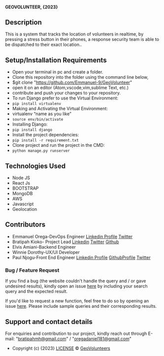 #### GEOVOLUNTEER, {2023}
## Description
This is a system that tracks the location of volunteers in realtime, by pressing a stress button in their phones, a response security team is able to be dispatched to their exact location..
## Setup/Installation Requirements
* Open your terminal in pc and create a folder.
* Clone this repository into the folder using the command line below,
* $git clone "https://github.com/Emmanuel-9/GeoVolunteer"
* open it on an editor (Atom,vscode,vim,sublime Text, etc.)
* contribute and push your changes to your repository.
* To run Django prefer to use the Virtual Environment:
* `pip install virtualenv`
* Making and Activating the Virtual Environment:
* virtualenv “name as you like”
* `source env/bin/activate`
* Installing Django:
* `pip install django`
* Install the project dependencies:
* `pip install -r requirement.txt`
* Clone project and run the project in the CMD:
* `python manage.py runserver` 
## Technologies Used
* Node JS
* React Js
* BOOTSTRAP          
* MongoDB
* AWS
* Javascript
* Geolocation
## Contributors
* Emmanuel Orega-DevOps Engineer
[Linkedin Profile](https://www.linkedin.com/in/emmanuel-orega-5400b2196/)
[Twitter](https://twitter.com/Emmanuel_Orega)
* Bratipah Kioko- Project Lead
[Linkedin](https://www.linkedin.com/in/bratipah-kioko/)
[Twitter](https://twitter.com/Alienate_B)
[Github](https://github.com/Bratipah)
* Elvis Amiani-Backend Engineer
* Winnie Dorothy-UX/UI Developer
* Paul Njogu-Front End Engineer
[Linkedin Profile](https://www.linkedin.com/in/paul-njogu-02b413214/ )
[GithubProfile](https://github.com/njogubless)
[Twitter](https://twitter.com/njogubless1)
### Bug / Feature Request

If you find a bug (the website couldn't handle the query and / or gave undesired results), kindly open an issue [here](https://github.com/Emmanuel-9/GeoVolunteer-Beta/issues) by including your search query and the expected result.

If you'd like to request a new function, feel free to do so by opening an issue [here](https://github.com/Emmanuel-9/GeoVolunteer-Beta/issues). Please include sample queries and their corresponding results.

## Support and contact details
For enquiries and contribution to our project, kindly reach out through E-mail: "bratipahmh@gmail.com" / "oregadaniel181@gmail.com"

* Copyright (c) {2023} [LICENSE](https://github.com/Emmanuel-9/GeoVolunteer) © [GeoVolunteers](https://github.com/Emmanuel-9/GeoVolunteer)



